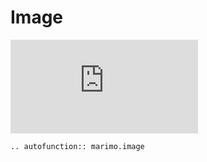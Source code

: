 # Image

<iframe class="demo medium" src="https://components.marimo.io/?component=image" frameborder="no"></iframe>

```{eval-rst}
.. autofunction:: marimo.image
```
